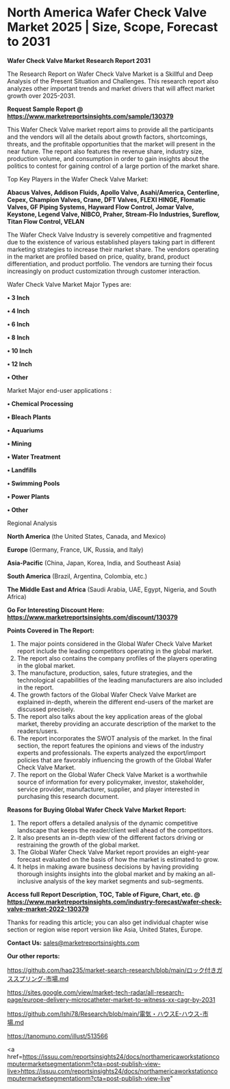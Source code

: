 # North America Wafer Check Valve Market 2025 | Size, Scope, Forecast to 2031

<strong>Wafer Check Valve Market Research Report 2031</strong>

The Research Report on Wafer Check Valve Market is a Skillful and Deep Analysis of the Present Situation and Challenges. This research report also analyzes other important trends and market drivers that will affect market growth over 2025-2031.

<strong>Request Sample Report @ <a href=https://www.marketreportsinsights.com/sample/130379>https://www.marketreportsinsights.com/sample/130379</a></strong>

This Wafer Check Valve market report aims to provide all the participants and the vendors will all the details about growth factors, shortcomings, threats, and the profitable opportunities that the market will present in the near future. The report also features the revenue share, industry size, production volume, and consumption in order to gain insights about the politics to contest for gaining control of a large portion of the market share.

Top Key Players in the Wafer Check Valve Market:

<strong>Abacus Valves, Addison Fluids, Apollo Valve, Asahi/America, Centerline, Cepex, Champion Valves, Crane, DFT Valves, FLEXI HINGE, Flomatic Valves, GF Piping Systems, Hayward Flow Control, Jomar Valve, Keystone, Legend Valve, NIBCO, Praher, Stream-Flo Industries, Sureflow, Titan Flow Control, VELAN</strong>

The Wafer Check Valve Industry is severely competitive and fragmented due to the existence of various established players taking part in different marketing strategies to increase their market share. The vendors operating in the market are profiled based on price, quality, brand, product differentiation, and product portfolio. The vendors are turning their focus increasingly on product customization through customer interaction.

Wafer Check Valve Market Major Types are:

<strong>• 3 Inch

• 4 Inch

• 6 Inch

• 8 Inch

• 10 Inch

• 12 Inch

• Other</strong>

Market Major end-user applications :

<strong>• Chemical Processing

• Bleach Plants

• Aquariums

• Mining

• Water Treatment

• Landfills

• Swimming Pools

• Power Plants

• Other</strong>

Regional Analysis

</u><strong><b>North America</b></strong> (the United States, Canada, and Mexico)

<strong><b>Europe </b></strong>(Germany, France, UK, Russia, and Italy)

<strong><b>Asia-Pacific</b></strong> (China, Japan, Korea, India, and Southeast Asia)

<strong><b>South America</b></strong> (Brazil, Argentina, Colombia, etc.)

<strong><b>The Middle East and Africa</b></strong> (Saudi Arabia, UAE, Egypt, Nigeria, and South Africa)

<strong>Go For Interesting Discount Here: <a href=https://www.marketreportsinsights.com/discount/130379>https://www.marketreportsinsights.com/discount/130379</a></strong>

<strong>Points Covered in The Report:</strong>
<ol>
  <li>The major points considered in the Global Wafer Check Valve Market report include the leading competitors operating in the global market.</li>
  <li>The report also contains the company profiles of the players operating in the global market.</li>
  <li>The manufacture, production, sales, future strategies, and the technological capabilities of the leading manufacturers are also included in the report.</li>
  <li>The growth factors of the Global Wafer Check Valve Market are explained in-depth, wherein the different end-users of the market are discussed precisely.</li>
  <li>The report also talks about the key application areas of the global market, thereby providing an accurate description of the market to the readers/users.</li>
  <li>The report incorporates the SWOT analysis of the market. In the final section, the report features the opinions and views of the industry experts and professionals. The experts analyzed the export/import policies that are favorably influencing the growth of the Global Wafer Check Valve Market.</li>
  <li>The report on the Global Wafer Check Valve Market is a worthwhile source of information for every policymaker, investor, stakeholder, service provider, manufacturer, supplier, and player interested in purchasing this research document.</li>
</ol>
<strong>Reasons for Buying Global Wafer Check Valve Market Report:</strong>

<ol>
  <li>The report offers a detailed analysis of the dynamic competitive landscape that keeps the reader/client well ahead of the competitors.</li>
  <li>It also presents an in-depth view of the different factors driving or restraining the growth of the global market.</li>
  <li>The Global Wafer Check Valve Market report provides an eight-year forecast evaluated on the basis of how the market is estimated to grow.</li>
  <li>It helps in making aware business decisions by having providing thorough insights insights into the global market and by making an all-inclusive analysis of the key market segments and sub-segments.</li>
</ol>
<strong>Access full Report Description, TOC, Table of Figure, Chart, etc. @ <a href=https://www.marketreportsinsights.com/industry-forecast/wafer-check-valve-market-2022-130379>https://www.marketreportsinsights.com/industry-forecast/wafer-check-valve-market-2022-130379</a></strong>


Thanks for reading this article; you can also get individual chapter wise section or region wise report version like Asia, United States, Europe.

<strong>Contact Us:</strong>
sales@marketreportsinsights.com

<strong>Our other reports:</strong>

<a href=https://github.com/haq235/market-search-research/blob/main/ロック付きガススプリング-市場.md>https://github.com/haq235/market-search-research/blob/main/ロック付きガススプリング-市場.md</a>

<a href=https://sites.google.com/view/market-tech-radar/all-research-page/europe-delivery-microcatheter-market-to-witness-xx-cagr-by-2031>https://sites.google.com/view/market-tech-radar/all-research-page/europe-delivery-microcatheter-market-to-witness-xx-cagr-by-2031</a>

<a href=https://github.com/Ishi78/Research/blob/main/電気・ハウスE-ハウス-市場.md>https://github.com/Ishi78/Research/blob/main/電気・ハウスE-ハウス-市場.md</a>

<a href=https://tanomuno.com/illust/513566>https://tanomuno.com/illust/513566</a>

<a href=https://issuu.com/reportsinsights24/docs/northamericaworkstationcomputermarketsegmentationm?cta=post-publish-view-live>https://issuu.com/reportsinsights24/docs/northamericaworkstationcomputermarketsegmentationm?cta=post-publish-view-live</a>"
